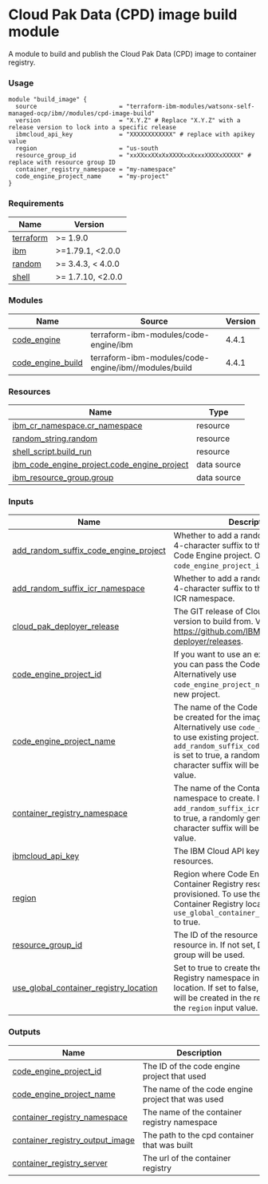 # Cloud Pak Data (CPD) image build module

A module to build and publish the Cloud Pak Data (CPD) image to container registry.

### Usage

```hcl
module "build_image" {
  source                       = "terraform-ibm-modules/watsonx-self-managed-ocp/ibm//modules/cpd-image-build"
  version                      = "X.Y.Z" # Replace "X.Y.Z" with a release version to lock into a specific release
  ibmcloud_api_key             = "XXXXXXXXXXXX" # replace with apikey value
  region                       = "us-south
  resource_group_id            = "xxXXxxXXxXxXXXXxxXxxxXXXXxXXXXX" # replace with resource group ID
  container_registry_namespace = "my-namespace"
  code_engine_project_name     = "my-project"
}
```

<!-- BEGINNING OF PRE-COMMIT-TERRAFORM DOCS HOOK -->
### Requirements

| Name | Version |
|------|---------|
| <a name="requirement_terraform"></a> [terraform](#requirement\_terraform) | >= 1.9.0 |
| <a name="requirement_ibm"></a> [ibm](#requirement\_ibm) | >=1.79.1, <2.0.0 |
| <a name="requirement_random"></a> [random](#requirement\_random) | >= 3.4.3, < 4.0.0 |
| <a name="requirement_shell"></a> [shell](#requirement\_shell) | >= 1.7.10, <2.0.0 |

### Modules

| Name | Source | Version |
|------|--------|---------|
| <a name="module_code_engine"></a> [code\_engine](#module\_code\_engine) | terraform-ibm-modules/code-engine/ibm | 4.4.1 |
| <a name="module_code_engine_build"></a> [code\_engine\_build](#module\_code\_engine\_build) | terraform-ibm-modules/code-engine/ibm//modules/build | 4.4.1 |

### Resources

| Name | Type |
|------|------|
| [ibm_cr_namespace.cr_namespace](https://registry.terraform.io/providers/ibm-cloud/ibm/latest/docs/resources/cr_namespace) | resource |
| [random_string.random](https://registry.terraform.io/providers/hashicorp/random/latest/docs/resources/string) | resource |
| [shell_script.build_run](https://registry.terraform.io/providers/scottwinkler/shell/latest/docs/resources/script) | resource |
| [ibm_code_engine_project.code_engine_project](https://registry.terraform.io/providers/ibm-cloud/ibm/latest/docs/data-sources/code_engine_project) | data source |
| [ibm_resource_group.group](https://registry.terraform.io/providers/ibm-cloud/ibm/latest/docs/data-sources/resource_group) | data source |

### Inputs

| Name | Description | Type | Default | Required |
|------|-------------|------|---------|:--------:|
| <a name="input_add_random_suffix_code_engine_project"></a> [add\_random\_suffix\_code\_engine\_project](#input\_add\_random\_suffix\_code\_engine\_project) | Whether to add a randomly generated 4-character suffix to the newly created Code Engine project. Only applies if `code_engine_project_id` is `null`. | `bool` | `true` | no |
| <a name="input_add_random_suffix_icr_namespace"></a> [add\_random\_suffix\_icr\_namespace](#input\_add\_random\_suffix\_icr\_namespace) | Whether to add a randomly generated 4-character suffix to the newly created ICR namespace. | `bool` | `true` | no |
| <a name="input_cloud_pak_deployer_release"></a> [cloud\_pak\_deployer\_release](#input\_cloud\_pak\_deployer\_release) | The GIT release of Cloud Pak Deployer version to build from. View releases at: https://github.com/IBM/cloud-pak-deployer/releases. | `string` | `"v3.1.8"` | no |
| <a name="input_code_engine_project_id"></a> [code\_engine\_project\_id](#input\_code\_engine\_project\_id) | If you want to use an existing project, you can pass the Code Engine project ID. Alternatively use `code_engine_project_name` to create a new project. | `string` | `null` | no |
| <a name="input_code_engine_project_name"></a> [code\_engine\_project\_name](#input\_code\_engine\_project\_name) | The name of the Code Engine project to be created for the image build. Alternatively use `code_engine_project_id` to use existing project. If `add_random_suffix_code_engine_project` is set to true, a randomly generated 4-character suffix will be added to this value. | `string` | `"cpd"` | no |
| <a name="input_container_registry_namespace"></a> [container\_registry\_namespace](#input\_container\_registry\_namespace) | The name of the Container Registry namespace to create. If `add_random_suffix_icr_namespace` is set to true, a randomly generated 4-character suffix will be added to this value. | `string` | `"cpd"` | no |
| <a name="input_ibmcloud_api_key"></a> [ibmcloud\_api\_key](#input\_ibmcloud\_api\_key) | The IBM Cloud API key to deploy resources. | `string` | n/a | yes |
| <a name="input_region"></a> [region](#input\_region) | Region where Code Engine and Container Registry resources will be provisioned. To use the 'Global' Container Registry location set `use_global_container_registry_location` to true. | `string` | `"us-south"` | no |
| <a name="input_resource_group_id"></a> [resource\_group\_id](#input\_resource\_group\_id) | The ID of the resource group to create resource in. If not set, Default resource group will be used. | `string` | `null` | no |
| <a name="input_use_global_container_registry_location"></a> [use\_global\_container\_registry\_location](#input\_use\_global\_container\_registry\_location) | Set to true to create the Container Registry namespace in the 'Global' location. If set to false, the namespace will be created in the region provided in the `region` input value. | `bool` | `false` | no |

### Outputs

| Name | Description |
|------|-------------|
| <a name="output_code_engine_project_id"></a> [code\_engine\_project\_id](#output\_code\_engine\_project\_id) | The ID of the code engine project that used |
| <a name="output_code_engine_project_name"></a> [code\_engine\_project\_name](#output\_code\_engine\_project\_name) | The name of the code engine project that was used |
| <a name="output_container_registry_namespace"></a> [container\_registry\_namespace](#output\_container\_registry\_namespace) | The name of the container registry namespace |
| <a name="output_container_registry_output_image"></a> [container\_registry\_output\_image](#output\_container\_registry\_output\_image) | The path to the cpd container that was built |
| <a name="output_container_registry_server"></a> [container\_registry\_server](#output\_container\_registry\_server) | The url of the container registry |
<!-- END OF PRE-COMMIT-TERRAFORM DOCS HOOK -->
